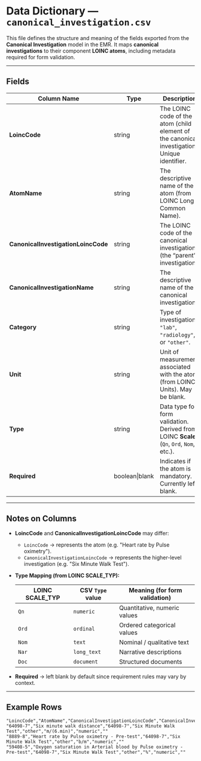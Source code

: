 # Data Dictionary — `canonical_investigation.csv`

This file defines the structure and meaning of the fields exported from the **Canonical Investigation** model in the EMR.
It maps **canonical investigations** to their component **LOINC atoms**, including metadata required for form validation.

---

## Fields

| Column Name                         | Type           | Description                                                                                   | Example                                   |
| ----------------------------------- | -------------- | --------------------------------------------------------------------------------------------- | ----------------------------------------- |
| **LoincCode**                       | string         | The LOINC code of the atom (child element of the canonical investigation). Unique identifier. | `8889-8`                                  |
| **AtomName**                        | string         | The descriptive name of the atom (from LOINC Long Common Name).                               | `Heart rate by Pulse oximetry - Pre-test` |
| **CanonicalInvestigationLoincCode** | string         | The LOINC code of the canonical investigation (the “parent” investigation).                   | `64098-7`                                 |
| **CanonicalInvestigationName**      | string         | The descriptive name of the canonical investigation.                                          | `Six Minute Walk Test`                    |
| **Category**                        | string         | Type of investigation: `"lab"`, `"radiology"`, or `"other"`.                                  | `other`                                   |
| **Unit**                            | string         | Unit of measurement associated with the atom (from LOINC Units). May be blank.                | `m/(6.min)`                               |
| **Type**                            | string         | Data type for form validation. Derived from LOINC **Scale** (`Qn`, `Ord`, `Nom`, etc.).       | `numeric`                                 |
| **Required**                        | boolean\|blank | Indicates if the atom is mandatory. Currently left blank.                                     | (blank)                                   |

---

## Notes on Columns

* **LoincCode** and **CanonicalInvestigationLoincCode** may differ:

  * `LoincCode` → represents the atom (e.g. "Heart rate by Pulse oximetry").
  * `CanonicalInvestigationLoincCode` → represents the higher-level investigation (e.g. "Six Minute Walk Test").

* **Type Mapping (from LOINC SCALE\_TYP):**

  | LOINC SCALE\_TYP | CSV `Type` value | Meaning (for form validation) |
  | ---------------- | ---------------- | ----------------------------- |
  | `Qn`             | `numeric`        | Quantitative, numeric values  |
  | `Ord`            | `ordinal`        | Ordered categorical values    |
  | `Nom`            | `text`           | Nominal / qualitative text    |
  | `Nar`            | `long_text`      | Narrative descriptions        |
  | `Doc`            | `document`       | Structured documents          |

* **Required** → left blank by default since requirement rules may vary by context.

---

## Example Rows

```csv
"LoincCode","AtomName","CanonicalInvestigationLoincCode","CanonicalInvestigationName","Category","Unit","Type","Required"
"64098-7","Six minute walk distance","64098-7","Six Minute Walk Test","other","m/(6.min)","numeric",""
"8889-8","Heart rate by Pulse oximetry - Pre-test","64098-7","Six Minute Walk Test","other","b/m","numeric",""
"59408-5","Oxygen saturation in Arterial blood by Pulse oximetry - Pre-test","64098-7","Six Minute Walk Test","other","%","numeric",""
```